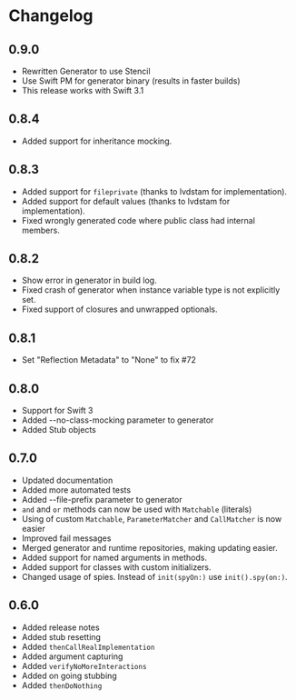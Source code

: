 # Changelog

## 0.9.0

* Rewritten Generator to use Stencil
* Use Swift PM for generator binary (results in faster builds)
* This release works with Swift 3.1

## 0.8.4

* Added support for inheritance mocking.  

## 0.8.3

* Added support for `fileprivate` (thanks to lvdstam for implementation).
* Added support for default values (thanks to lvdstam for implementation).
* Fixed wrongly generated code where public class had internal members.

## 0.8.2

* Show error in generator in build log.
* Fixed crash of generator when instance variable type is not explicitly set.
* Fixed support of closures and unwrapped optionals.

## 0.8.1

* Set "Reflection Metadata" to "None" to fix #72

## 0.8.0

* Support for Swift 3
* Added --no-class-mocking parameter to generator
* Added Stub objects

## 0.7.0

* Updated documentation
* Added more automated tests
* Added --file-prefix parameter to generator
* `and` and `or` methods can now be used with `Matchable` (literals)
* Using of custom `Matchable`, `ParameterMatcher` and `CallMatcher` is now easier
* Improved fail messages
* Merged generator and runtime repositories, making updating easier.
* Added support for named arguments in methods.
* Added support for classes with custom initializers.
* Changed usage of spies. Instead of `init(spyOn:)` use `init().spy(on:)`.

## 0.6.0

* Added release notes
* Added stub resetting
* Added `thenCallRealImplementation`
* Added argument capturing
* Added `verifyNoMoreInteractions`
* Added on going stubbing
* Added `thenDoNothing`
